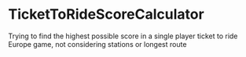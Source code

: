 # TicketToRideScoreCalculator
Trying to find the highest possible score in a single player ticket to ride Europe game, not considering stations or longest route
